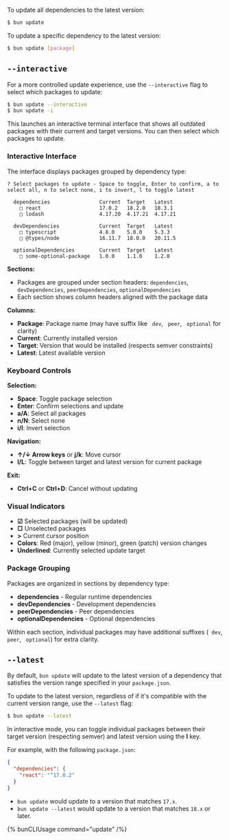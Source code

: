 To update all dependencies to the latest version:

```sh
$ bun update
```

To update a specific dependency to the latest version:

```sh
$ bun update [package]
```

## `--interactive`

For a more controlled update experience, use the `--interactive` flag to select which packages to update:

```sh
$ bun update --interactive
$ bun update -i
```

This launches an interactive terminal interface that shows all outdated packages with their current and target versions. You can then select which packages to update.

### Interactive Interface

The interface displays packages grouped by dependency type:

```
? Select packages to update - Space to toggle, Enter to confirm, a to select all, n to select none, i to invert, l to toggle latest

  dependencies                Current  Target   Latest
    □ react                   17.0.2   18.2.0   18.3.1
    □ lodash                  4.17.20  4.17.21  4.17.21

  devDependencies             Current  Target   Latest  
    □ typescript              4.8.0    5.0.0    5.3.3
    □ @types/node             16.11.7  18.0.0   20.11.5

  optionalDependencies        Current  Target   Latest
    □ some-optional-package   1.0.0    1.1.0    1.2.0
```

**Sections:**

- Packages are grouped under section headers: `dependencies`, `devDependencies`, `peerDependencies`, `optionalDependencies`
- Each section shows column headers aligned with the package data

**Columns:**

- **Package**: Package name (may have suffix like ` dev`, ` peer`, ` optional` for clarity)
- **Current**: Currently installed version
- **Target**: Version that would be installed (respects semver constraints)
- **Latest**: Latest available version

### Keyboard Controls

**Selection:**

- **Space**: Toggle package selection
- **Enter**: Confirm selections and update
- **a/A**: Select all packages
- **n/N**: Select none
- **i/I**: Invert selection

**Navigation:**

- **↑/↓ Arrow keys** or **j/k**: Move cursor
- **l/L**: Toggle between target and latest version for current package

**Exit:**

- **Ctrl+C** or **Ctrl+D**: Cancel without updating

### Visual Indicators

- **☑** Selected packages (will be updated)
- **□** Unselected packages
- **>** Current cursor position
- **Colors**: Red (major), yellow (minor), green (patch) version changes
- **Underlined**: Currently selected update target

### Package Grouping

Packages are organized in sections by dependency type:

- **dependencies** - Regular runtime dependencies
- **devDependencies** - Development dependencies
- **peerDependencies** - Peer dependencies
- **optionalDependencies** - Optional dependencies

Within each section, individual packages may have additional suffixes (` dev`, ` peer`, ` optional`) for extra clarity.

## `--latest`

By default, `bun update` will update to the latest version of a dependency that satisfies the version range specified in your `package.json`.

To update to the latest version, regardless of if it's compatible with the current version range, use the `--latest` flag:

```sh
$ bun update --latest
```

In interactive mode, you can toggle individual packages between their target version (respecting semver) and latest version using the **l** key.

For example, with the following `package.json`:

```json
{
  "dependencies": {
    "react": "^17.0.2"
  }
}
```

- `bun update` would update to a version that matches `17.x`.
- `bun update --latest` would update to a version that matches `18.x` or later.

{% bunCLIUsage command="update" /%}
